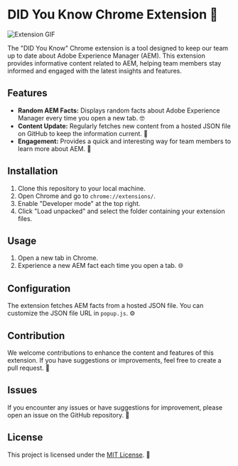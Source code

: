 <body>

<div class="container">
  <h1>DID You Know Chrome Extension 🚀</h1>
  <img src="https://media.giphy.com/media/l378c04F2fjeZ7vH2/giphy.gif" alt="Extension GIF">
  <p>The "DID You Know" Chrome extension is a tool designed to keep our team up to date about Adobe Experience Manager (AEM). This extension provides informative content related to AEM, helping team members stay informed and engaged with the latest insights and features.</p>

  <h2>Features</h2>
  <ul>
    <li><strong>Random AEM Facts:</strong> Displays random facts about Adobe Experience Manager every time you open a new tab. 🤓</li>
    <li><strong>Content Update:</strong> Regularly fetches new content from a hosted JSON file on GitHub to keep the information current. 🔄</li>
    <li><strong>Engagement:</strong> Provides a quick and interesting way for team members to learn more about AEM. 🚀</li>
  </ul>

  <h2>Installation</h2>
  <ol>
    <li>Clone this repository to your local machine.</li>
    <li>Open Chrome and go to <code>chrome://extensions/</code>.</li>
    <li>Enable "Developer mode" at the top right.</li>
    <li>Click "Load unpacked" and select the folder containing your extension files.</li>
  </ol>

  <h2>Usage</h2>
  <ol>
    <li>Open a new tab in Chrome.</li>
    <li>Experience a new AEM fact each time you open a tab. 🌐</li>
  </ol>

  <h2>Configuration</h2>
  <p>The extension fetches AEM facts from a hosted JSON file. You can customize the JSON file URL in <code>popup.js</code>. ⚙️</p>

  <h2>Contribution</h2>
  <p>We welcome contributions to enhance the content and features of this extension. If you have suggestions or improvements, feel free to create a pull request. 🙌</p>

  <h2>Issues</h2>
  <p>If you encounter any issues or have suggestions for improvement, please open an issue on the GitHub repository. 🐛</p>

  <h2>License</h2>
  <p>This project is licensed under the <a href="LICENSE">MIT License</a>. 📜</p>
</div>

</body>
</html>
